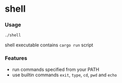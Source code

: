 # shell

### Usage

```sh
./shell
```

shell executable contains `cargo run` script

### Features

- run commands specified from your PATH
- use builtin commands `exit`, `type`, `cd`, `pwd` and `echo`
